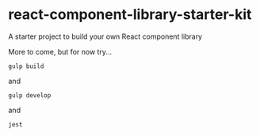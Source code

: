 # react-component-library-starter-kit

A starter project to build your own React component library


More to come, but for now try...

```
gulp build
```

and

```
gulp develop
```

and

```
jest
```
